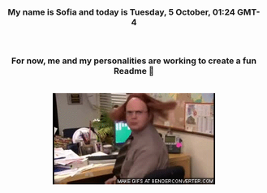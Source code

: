 


<div align="center">
<h3 >My name is Sofia and today is Tuesday, 5 October, 01:24 GMT-4</h3><br>
<h3 >For now, me and my personalities are working to create a fun Readme 👋
</h3><br>
<img src='img/dwight.gif' alt='working...'/>
</div>
